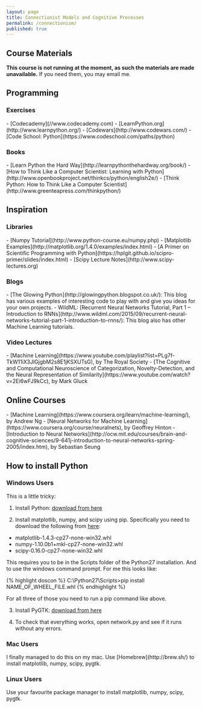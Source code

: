 ```yaml
---
layout: page
title: Connectionist Models and Cognitive Processes
permalink: /connectionism/
published: true
---
```


<h2>Course Materials</h2>
<b>This course is not running at the moment, as such the materials are made unavailable.</b> If you need them, you may email me.

<!--

<h3>1st Week: Introduction to Programming and Connectionist Networks</h3>
- Code: [pyceptron.py](https://github.com/oliviaguest/connectionism/raw/master/week1/pyceptron.py)
- Slides: [Part 1: Intro to Programming](https://github.com/oliviaguest/connectionism/raw/master/week1/slides/part_1_slides.pdf), [Part 2: Intro to Networks](https://github.com/oliviaguest/connectionism/raw/master/week1/slides/part_2_slides.pdf)
- Exercises: [Pyceptron](https://github.com/oliviaguest/connectionism/raw/master/week1/exercises/exercises.pdf)

<h3>2nd Week: Going from Two Network Layers to Three</h3>
- Code: [network_missing.py](https://github.com/oliviaguest/connectionism/raw/master/week2/network_missing.py), [network_hints.py](https://github.com/oliviaguest/connectionism/raw/master/week2/network_hints.py), [network.py](https://github.com/oliviaguest/connectionism/raw/master/week2/network.py)
- Slides: [Part 3: Feedfoward Networks](https://github.com/oliviaguest/connectionism/raw/master/week2/slides/part_3_slides.pdf)
- Exercises: [Backpropagation](https://github.com/oliviaguest/connectionism/raw/master/week2/exercises/exercises.pdf)

<h3>3rd Week: Replicating a Model</h3>
- Code: [network.py](https://github.com/oliviaguest/connectionism/raw/master/week3/network.py)
- Patterns: [tyler_patterns.csv](https://github.com/oliviaguest/connectionism/raw/master/week3/tyler_patterns.csv)
- Slides: [Part 4: Replicating a Model](https://github.com/oliviaguest/connectionism/raw/master/week3/slides/part_4_slides.pdf)
- Exercises: [Replication of Tyler et al. (2000)](https://github.com/oliviaguest/connectionism/raw/master/week3/exercises/exercises.pdf)
- Tyler, L. K., Moss, H. E., Durrant-Peatfield, M. R., & Levy, J. P. (2000). **[Conceptual structure and the structure of concepts: A distributed account of category-specific deficits](https://github.com/oliviaguest/connectionism/raw/master/week3/tyler_2000.pdf)**. *Brain and Language*, 75(2), 195-231.

<h3>4th Week: Writing up Experimental Results</h3>
- Code: [network.py](https://github.com/oliviaguest/connectionism/raw/master/week4/network.py), [graph.py](https://github.com/oliviaguest/connectionism/raw/master/week4/graph.py)
- Example file for errors: [errors1000.txt](https://github.com/oliviaguest/connectionism/raw/master/week4/errors1000.txt)
- Slides: [Part 5: Writing the Report](https://github.com/oliviaguest/connectionism/raw/master/week4/slides/part_5_slides.pdf)
- Exercises: [File Input/Output](https://github.com/oliviaguest/connectionism/raw/master/week4/exercises/exercises.pdf)

<h2>Reading Materials</h2>
- [Essay: A Brief Introduction to Connectionism](http://kimplunkett.org.uk/secondtry/page31/page32/index.html)
-->
<h2>Programming</h2>
<h3>Exercises</h3>
- [Codecademy](//www.codecademy.com)
- [LearnPython.org](http://www.learnpython.org/)
- [Codewars](http://www.codewars.com/)
- [Code School: Python](https://www.codeschool.com/paths/python)

<h3>Books</h3>
- [Learn Python the Hard Way](http://learnpythonthehardway.org/book/)
- [How to Think Like a Computer Scientist: Learning with Python](http://www.openbookproject.net/thinkcs/python/english2e/)
- [Think Python: How to Think Like a Computer Scientist](http://www.greenteapress.com/thinkpython/)

<h2>Inspiration</h2>
<h3>Libraries</h3>
- [Numpy Tutorial](http://www.python-course.eu/numpy.php)
- [Matplotlib Examples](http://matplotlib.org/1.4.0/examples/index.html)
- [A Primer on Scientific Programming with Python](https://hplgit.github.io/scipro-primer/slides/index.html)
- [Scipy Lecture Notes](http://www.scipy-lectures.org)

<h3>Blogs</h3>
- [The Glowing Python](http://glowingpython.blogspot.co.uk/): This blog has various examples of interesting code to play with and give you ideas for your own projects.
- WildML: [Recurrent Neural Networks Tutorial, Part 1 – Introduction to RNNs](http://www.wildml.com/2015/09/recurrent-neural-networks-tutorial-part-1-introduction-to-rnns/): This blog also has other Machine Learning tutorials.

<h3>Video Lectures</h3>
- [Machine Learning](https://www.youtube.com/playlist?list=PLg7f-TkW11iX3JlGjgbM2s8E1jKSXUTsG), by The Royal Society
- [The Cognitive and Computational Neuroscience of Categorization, Novelty-Detection, and the Neural Representation of Similarity](https://www.youtube.com/watch?v=2Ei6wFJ9kCc), by Mark Gluck

<h2>Online Courses</h2>
- [Machine Learning](https://www.coursera.org/learn/machine-learning/), by Andrew Ng
- [Neural Networks for Machine Learning](https://www.coursera.org/course/neuralnets), by Geoffrey Hinton
- [Introduction to Neural Networks](http://ocw.mit.edu/courses/brain-and-cognitive-sciences/9-641j-introduction-to-neural-networks-spring-2005/index.htm), by Sebastian Seung

<h2>How to install Python</h2>
<h3>Windows Users</h3>
This is a little tricky:

1. Install Python: [download from here](https://www.python.org/ftp/python/2.7.10/python-2.7.10.msi)

2. Install matplotlib, numpy, and scipy using pip. Specifically you need to download the following from [here](http://www.lfd.uci.edu/~gohlke/pythonlibs/):
 - matplotlib-1.4.3-cp27-none-win32.whl
 - numpy-1.10.0b1+mkl-cp27-none-win32.whl
 - scipy-0.16.0-cp27-none-win32.whl
 
  This requires you to be in the Scripts folder of the Python27 installation. And to use the windows command prompt. For me this looks like:

  {% highlight doscon %}
  C:\Python27\Scripts>pip install NAME_OF_WHEEL_FILE.whl
  {% endhighlight %}

  For all three of those you need to run a pip command like above.  

3. Install PyGTK: [download from here](http://ftp.gnome.org/pub/GNOME/binaries/win32/pygtk/2.24/pygtk-all-in-one-2.24.2.win32-py2.7.msi)

4. To check that everything works, open network.py and see if it runs without any errors.

<h3>Mac Users</h3>
I finally managed to do this on my mac. Use [Homebrew](http://brew.sh/) to install matplotlib, numpy, scipy, pygtk.

<h3>Linux Users</h3>
Use your favourite package manager to install matplotlib, numpy, scipy, pygtk.
